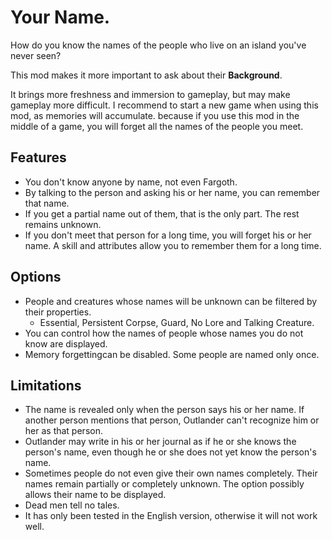 # Your Name.
How do you know the names of the people who live on an island you've never seen?

This mod makes it more important to ask about their **Background**.

It brings more freshness and immersion to gameplay, but may make gameplay more difficult.
I recommend to start a new game when using this mod, as memories will accumulate. because if you use this mod in the middle of a game, you will forget all the names of the people you meet.


## Features
- You don't know anyone by name, not even Fargoth.
- By talking to the person and asking his or her name, you can remember that name.
- If you get a partial name out of them, that is the only part. The rest remains unknown.
- If you don't meet that person for a long time, you will forget his or her name. A skill and attributes allow you to remember them for a long time.


## Options
- People and creatures whose names will be unknown can be filtered by their properties.
  - Essential, Persistent Corpse, Guard, No Lore and Talking Creature.
- You can control how the names of people whose names you do not know are displayed.
- Memory forgettingcan be disabled. Some people are named only once.


## Limitations
- The name is revealed only when the person says his or her name. If another person mentions that person, Outlander can't recognize him or her as that person.
- Outlander may write in his or her journal as if he or she knows the person's name, even though he or she does not yet know the person's name.
- Sometimes people do not even give their own names completely. Their names remain partially or completely unknown. The option possibly allows their name to be displayed.
- Dead men tell no tales.
- It has only been tested in the English version, otherwise it will not work well.
